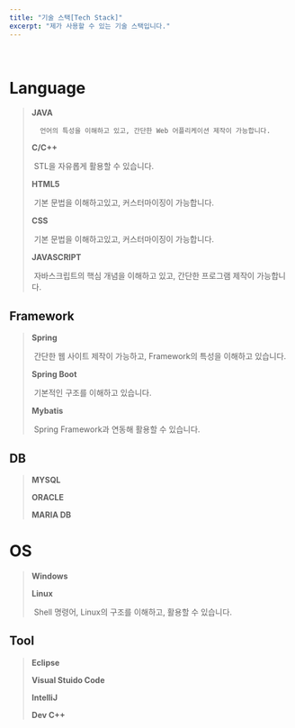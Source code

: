 ```yaml
---
title: "기술 스택[Tech Stack]"
excerpt: "제가 사용할 수 있는 기술 스택입니다."
---
```


<br/>

# Language

> **JAVA** 
>
>   	언어의 특성을 이해하고 있고, 간단한 Web 어플리케이션 제작이 가능합니다.
>
> 
>
> **C/C++**
>
> ​		STL을 자유롭게 활용할 수 있습니다.
>
> **HTML5**
>
> ​		기본 문법을 이해하고있고, 커스터마이징이 가능합니다.
>
> **CSS**
>
> ​		기본 문법을 이해하고있고, 커스터마이징이 가능합니다.
>
> **JAVASCRIPT**
>
> ​		자바스크립트의 핵심 개념을 이해하고 있고, 간단한 프로그램 제작이 가능합니다.



## Framework

>**Spring**
>
>​		간단한 웹 사이트 제작이 가능하고, Framework의 특성을 이해하고 있습니다.
>
>**Spring Boot**
>
>​		기본적인 구조를 이해하고 있습니다.
>
>**Mybatis**
>
>​		Spring Framework과 연동해 활용할 수 있습니다.



## DB

> **MYSQL**
>
> **ORACLE**
>
> **MARIA DB**



# OS

>**Windows**
>
>**Linux**
>
>​		Shell 명령어, Linux의 구조를 이해하고, 활용할 수 있습니다.



## Tool

>**Eclipse**
>
>**Visual Stuido Code**
>
>**IntelliJ**
>
>**Dev C++**

